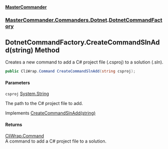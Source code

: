 #### [MasterCommander](MasterCommander.md 'MasterCommander')
### [MasterCommander.Commanders.Dotnet](MasterCommander.Commanders.Dotnet.md 'MasterCommander.Commanders.Dotnet').[DotnetCommandFactory](DotnetCommandFactory.md 'MasterCommander.Commanders.Dotnet.DotnetCommandFactory')

## DotnetCommandFactory.CreateCommandSlnAdd(string) Method

Creates a new command to add a C# project file (.csproj) to a solution (.sln).

```csharp
public CliWrap.Command CreateCommandSlnAdd(string csproj);
```
#### Parameters

<a name='MasterCommander.Commanders.Dotnet.DotnetCommandFactory.CreateCommandSlnAdd(string).csproj'></a>

`csproj` [System.String](https://docs.microsoft.com/en-us/dotnet/api/System.String 'System.String')

The path to the C# project file to add.

Implements [CreateCommandSlnAdd(string)](IDotnetCommandFactory.CreateCommandSlnAdd(string).md 'MasterCommander.Commanders.Dotnet.IDotnetCommandFactory.CreateCommandSlnAdd(string)')

#### Returns
[CliWrap.Command](https://docs.microsoft.com/en-us/dotnet/api/CliWrap.Command 'CliWrap.Command')  
A command to add a C# project file to a solution.